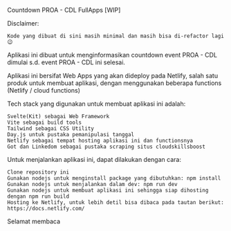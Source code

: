 Countdown PROA - CDL FullApps [WIP]

Disclaimer:

    Kode yang dibuat di sini masih minimal dan masih bisa di-refactor lagi 😉

Aplikasi ini dibuat untuk menginformasikan countdown event PROA - CDL dimulai s.d. event PROA - CDL ini selesai.

Aplikasi ini bersifat Web Apps yang akan dideploy pada Netlify, salah satu produk untuk membuat aplikasi, dengan menggunakan beberapa functions (Netlify / cloud functions)

Tech stack yang digunakan untuk membuat aplikasi ini adalah:

    Svelte(Kit) sebagai Web Framework
    Vite sebagai build tools
    Tailwind sebagai CSS Utility
    Day.js untuk pustaka pemanipulasi tanggal
    Netlify sebagai tempat hosting aplikasi ini dan functionsnya
    Got dan Linkedom sebagai pustaka scraping situs cloudskillsboost

Untuk menjalankan aplikasi ini, dapat dilakukan dengan cara:

    Clone repository ini
    Gunakan nodejs untuk menginstall package yang dibutuhkan: npm install
    Gunakan nodejs untuk menjalankan dalam dev: npm run dev
    Gunakan nodejs untuk membuat aplikasi ini sehingga siap dihosting dengan npm run build
    Hosting ke Netlify, untuk lebih detil bisa dibaca pada tautan berikut: https://docs.netlify.com/

Selamat membaca